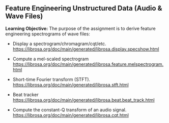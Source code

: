 ## **Feature Engineering Unstructured Data (Audio &amp; Wave Files)**

**Learning Objective:** The purpose of the assignment is to derive feature engineering spectrograms of wave files:

- Display a spectrogram/chromagram/cqt/etc.
https://librosa.org/doc/main/generated/librosa.display.specshow.html

- Compute a mel-scaled spectrogram 
https://librosa.org/doc/main/generated/librosa.feature.melspectrogram.html

- Short-time Fourier transform (STFT). 
https://librosa.org/doc/main/generated/librosa.stft.html

- Beat tracker
  https://librosa.org/doc/main/generated/librosa.beat.beat_track.html
  
- Compute the constant-Q transform of an audio signal.
https://librosa.org/doc/main/generated/librosa.cqt.html
